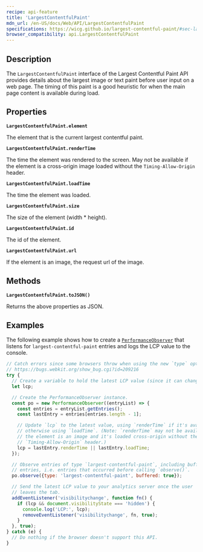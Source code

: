 ```yaml
---
recipe: api-feature
title: 'LargestContentfulPaint'
mdn_url: /en-US/docs/Web/API/LargestContentfulPaint
specifications: https://wicg.github.io/largest-contentful-paint/#sec-largest-contentful-paint-interface
browser_compatibility: api.LargestContentfulPaint
---
```


## Description

The `LargestContentfulPaint` interface of the Largest Contentful Paint API provides details about the largest image or text paint before user input on a web page. The timing of this paint is a good heuristic for when the main page content is available during load.

## Properties

**`LargestContentfulPaint.element`**

The element that is the current largest contentful paint.

**`LargestContentfulPaint.renderTime`**

The time the element was rendered to the screen. May not be available if the element is a cross-origin image loaded without the `Timing-Allow-Origin` header.

**`LargestContentfulPaint.loadTime`**

The time the element was loaded.

**`LargestContentfulPaint.size`**

The size of the element (width * height).

**`LargestContentfulPaint.id`**

The id of the element.

**`LargestContentfulPaint.url`**

If the element is an image, the request url of the image.

## Methods

**`LargestContentfulPaint.toJSON()`**

Returns the above properties as JSON.

## Examples

The following example shows how to create a [`PerformanceObserver`](https://developer.mozilla.org/en-US/docs/Web/API/PerformanceObserver) that listens for `largest-contentful-paint` entries and logs the LCP value to the console.

```js
// Catch errors since some browsers throw when using the new `type` option.
// https://bugs.webkit.org/show_bug.cgi?id=209216
try {
  // Create a variable to hold the latest LCP value (since it can change).
  let lcp;

  // Create the PerformanceObserver instance.
  const po = new PerformanceObserver((entryList) => {
    const entries = entryList.getEntries();
    const lastEntry = entries[entries.length - 1];

    // Update `lcp` to the latest value, using `renderTime` if it's available,
    // otherwise using `loadTime`. (Note: `renderTime` may not be available if
    // the element is an image and it's loaded cross-origin without the
    // `Timing-Allow-Origin` header.)
    lcp = lastEntry.renderTime || lastEntry.loadTime;
  });

  // Observe entries of type `largest-contentful-paint`, including buffered
  // entries, i.e. entries that occurred before calling `observe()`.
  po.observe({type: 'largest-contentful-paint', buffered: true});

  // Send the latest LCP value to your analytics server once the user
  // leaves the tab.
  addEventListener('visibilitychange', function fn() {
    if (lcp && document.visibilityState === 'hidden') {
      console.log('LCP:', lcp);
      removeEventListener('visibilitychange', fn, true);
    }
  }, true);
} catch (e) {
  // Do nothing if the browser doesn't support this API.
}
```
